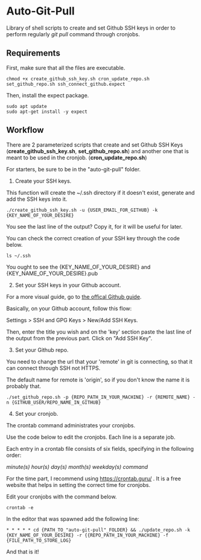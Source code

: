 # Auto-Git-Pull

Library of shell scripts to create and set Github SSH keys in order to perform regularly _git pull_ command through cronjobs.

## Requirements

First, make sure that all the files are executable.

```{shell}
chmod +x create_github_ssh_key.sh cron_update_repo.sh set_github_repo.sh ssh_connect_github.expect
```

Then, install the expect package.

```{shell}
sudo apt update
sudo apt-get install -y expect
```

## Workflow

There are 2 parameterized scripts that create and set Github SSH Keys (**create_github_ssh_key.sh**, **set_github_repo.sh**) and another one that is meant to be used in the cronjob. (**cron_update_repo.sh**)

For starters, be sure to be in the "auto-git-pull" folder.

1. Create your SSH keys.

This function will create the ~/.ssh directory if it doesn't exist, generate and add the SSH keys into it.

```{shell}
./create_github_ssh_key.sh -u {USER_EMAIL_FOR_GITHUB} -k {KEY_NAME_OF_YOUR_DESIRE}
```

You see the last line of the output? Copy it, for it will be useful for later.

You can check the correct creation of your SSH key through the code below.

```{shell}
ls ~/.ssh
```

You ought to see the {KEY_NAME_OF_YOUR_DESIRE} and {KEY_NAME_OF_YOUR_DESIRE}.pub

2. Set your SSH keys in your Github account.

For a more visual guide, go to [the offical Github guide](https://docs.github.com/pt/github/authenticating-to-github/adding-a-new-ssh-key-to-your-github-account).

Basically, on your Github account, follow this flow: 

Settings > SSH and GPG Keys > New/Add SSH Keys.

Then, enter the title you wish and on the 'key' section paste the last line of the output from the previous part. Click on "Add SSH Key".

3. Set your Github repo.

You need to change the url that your 'remote' in git is connecting, so that it can connect through SSH not HTTPS.

The default name for remote is 'origin', so if you don't know the name it is probably that.

```{shell}
./set_github_repo.sh -p {REPO_PATH_IN_YOUR_MACHINE} -r {REMOTE_NAME} -n {GITHUB_USER/REPO_NAME_IN_GITHUB}
```

4. Set your cronjob.

The crontab command administrates your cronjobs.

Use the code below to edit the cronjobs. Each line is a separate job. 

Each entry in a crontab file consists of six fields, specifying in the following order:

_minute(s) hour(s) day(s) month(s) weekday(s) command_

For the time part, I recommend using https://crontab.guru/ . It is a free website that helps in setting the correct time for cronjobs.

Edit your cronjobs with the command below.

```{shell}
crontab -e
```

In the editor that was spawned add the following line:

```{shell}
* * * * * cd {PATH_TO_"auto-git-pull"_FOLDER} && ./update_repo.sh -k {KEY_NAME_OF_YOUR_DESIRE} -r {{REPO_PATH_IN_YOUR_MACHINE} -f {FILE_PATH_TO_STORE_LOG}
```

And that is it!